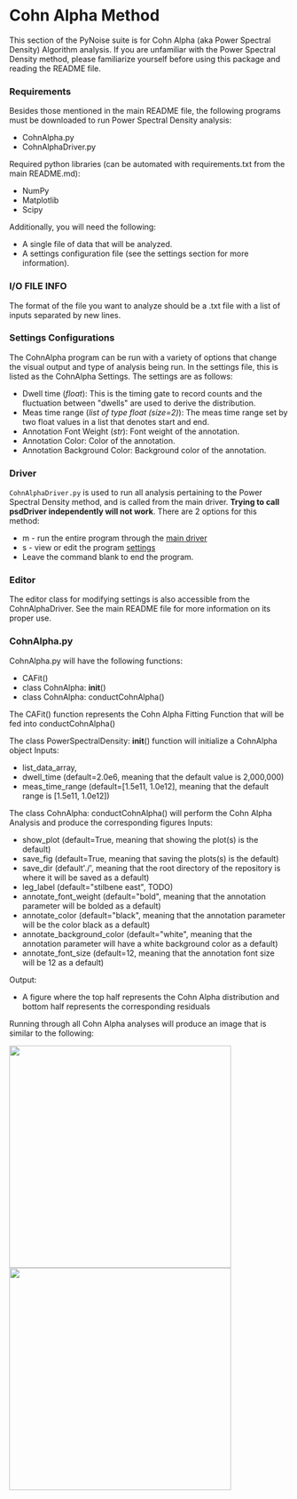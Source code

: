 # Cohn Alpha Method

This section of the PyNoise suite is for Cohn Alpha (aka Power Spectral Density) Algorithm analysis. If you are unfamiliar with the Power Spectral Density method, please familiarize yourself before using this package and reading the README file.



### Requirements

Besides those mentioned in the main README file, the following programs must be downloaded to run Power Spectral Density analysis:
* CohnAlpha.py
* CohnAlphaDriver.py

Required python libraries (can be automated with requirements.txt from the main README.md):  
* NumPy   
* Matplotlib   
* Scipy

Additionally, you will need the following:
* A single file of data that will be analyzed.
* A settings configuration file (see the settings section for more information).



### I/O FILE INFO

The format of the file you want to analyze should be a .txt file with a list of inputs separated by new lines.



### Settings Configurations

The CohnAlpha program can be run with a variety of options that change the visual output and type of analysis being run. In the settings file, this is listed as the CohnAlpha Settings. The settings are as follows: 
* Dwell time (*float*): This is the timing gate to record counts and the fluctuation between "dwells" are used to derive the distribution.
* Meas time range (*list of type float (size=2)*): The meas time range set by two float values in a list that denotes start and end.
* Annotation Font Weight (*str*): Font weight of the annotation.
* Annotation Color: Color of the annotation.
* Annotation Background Color: Background color of the annotation.


### Driver
```CohnAlphaDriver.py``` is used to run all analysis pertaining to the Power Spectral Density method, and is called from the main driver. **Trying to call psdDriver independently will not work**. 
There are 2 options for this method:  
* m - run the entire program through the [main driver](#main)
* s - view or edit the program [settings](#settings-configurations)
* Leave the command blank to end the program.


### Editor
The editor class for modifying settings is also accessible from the CohnAlphaDriver. See the main README file for more information on its proper use.


### CohnAlpha.py

CohnAlpha.py will have the following functions:
* CAFit()
* class CohnAlpha: __init__()
* class CohnAlpha: conductCohnAlpha()

The CAFit() function represents the Cohn Alpha Fitting Function that will be fed into conductCohnAlpha()

The class PowerSpectralDensity: __init__() function will initialize a CohnAlpha object
Inputs:
* list_data_array, 
* dwell_time (default=2.0e6, meaning that the default value is 2,000,000)
* meas_time_range (default=[1.5e11, 1.0e12], meaning that the default range is [1.5e11, 1.0e12])

The class CohnAlpha: conductCohnAlpha() will perform the Cohn Alpha Analysis and produce the corresponding figures
Inputs:
* show_plot (default=True, meaning that showing the plot(s) is the default)
* save_fig (default=True, meaning that saving the plots(s) is the default)
* save_dir (default'./', meaning that the root directory of the repository is where it will be saved as a default) 
* leg_label (default="stilbene east", TODO)
* annotate_font_weight (default="bold", meaning that the annotation parameter will be bolded as a default)
* annotate_color (default="black", meaning that the annotation parameter will be the color black as a default)
* annotate_background_color (default="white", meaning that the annotation parameter will have a white background color as a default)
* annotate_font_size (default=12, meaning that the annotation font size will be 12 as a default)


Output:
- A figure where the top half represents the Cohn Alpha distribution and bottom half represents the corresponding residuals

Running through all Cohn Alpha analyses will produce an image that is similar to the following: 

<img src="./CohnAlpha2000000.0.png" width="400" >
<img src="./CACountsHist2000000.0.png" width="400" >